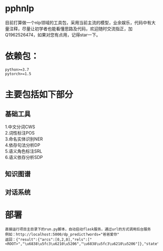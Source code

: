 # pphnlp
  目前打算做一个nlp领域的工具包，采用当前主流的模型，业余娱乐，代码中有大量注释，尽量让初学者也能看懂思路及代码，欢迎随时交流指正，加Q1962526474，如果对您有点用，记得star一下。
# 依赖包：
    python>=3.7
    pytorch>=1.5
# 主要包括如下部分
## 基础工具
   1.中文分词CWS  
   2.词性标注POS  
   3.命名实体识别NER  
   4.依存句法分析DP  
   5.语义角色标注SRL  
   6.语义依存分析SDP  
##  知识图谱
##  对话系统
# 部署
    直接运行项目主目录下的run.py脚本，自动启动flask服务，通过url的方式调用后台服务
    例如：http://localhost:5000/dp_predict?words="爸爸爱你"
    返回：{"result":{"arcs":[0,2,0],"rels":["<ROOT>","\u6838\u5fc3\u6210\u5206","\u6838\u5fc3\u6210\u5206"]},"state":"OK"}